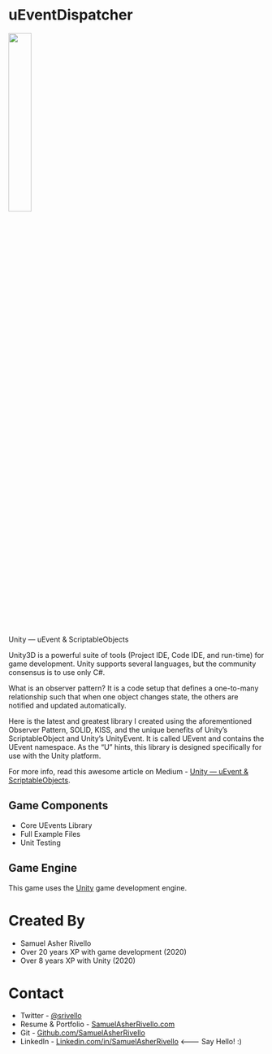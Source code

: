 # uEventDispatcher

<img src="https://miro.medium.com/max/875/1*aUfEjVjiMw5koKp-KR_Tng.png" width="30%">

Unity — uEvent & ScriptableObjects

Unity3D is a powerful suite of tools (Project IDE, Code IDE, and run-time) for game development. Unity supports several languages, but the community consensus is to use only C#.

What is an observer pattern? It is a code setup that defines a one-to-many relationship such that when one object changes state, the others are notified and updated automatically.

Here is the latest and greatest library I created using the aforementioned Observer Pattern, SOLID, KISS, and the unique benefits of Unity’s ScriptableObject and Unity’s UnityEvent. It is called UEvent and contains the UEvent namespace. As the “U” hints, this library is designed specifically for use with the Unity platform.

For more info, read this awesome article on Medium - <a href="https://medium.com/@sam_16930/unity-ueventdispatcher-scriptableobjects-d1e6038b8345">Unity — uEvent & ScriptableObjects</a>.

## Game Components

* Core UEvents Library
* Full Example Files
* Unit Testing

## Game Engine

This game uses the [Unity](https://docs.unity3d.com/) game development engine.

Created By
=============

- Samuel Asher Rivello 
- Over 20 years XP with game development (2020)
- Over 8 years XP with Unity (2020)

Contact
=============

- Twitter - <a href="https://twitter.com/srivello/">@srivello</a>
- Resume & Portfolio - <a href="http://www.SamuelAsherRivello.com">SamuelAsherRivello.com</a>
- Git - <a href="https://github.com/SamuelAsherRivello/">Github.com/SamuelAsherRivello</a>
- LinkedIn - <a href="https://Linkedin.com/in/SamuelAsherRivello">Linkedin.com/in/SamuelAsherRivello</a> <--- Say Hello! :)




